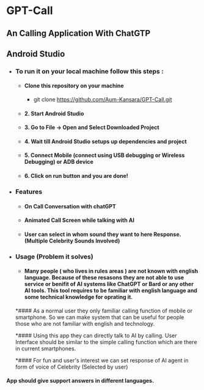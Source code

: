 # GPT-Call

## An Calling Application With ChatGTP

## Android Studio

* ### To run it on your local machine follow this steps :

  * ####  Clone this repository on your machine
     * git clone https://github.com/Aum-Kansara/GPT-Call.git
  
  * #### 2. Start Android Studio

  * #### 3. Go to File -> Open and Select Downloaded Project

  * #### 4. Wait till Android Studio setups up dependencies and project

  * #### 5. Connect Mobile (connect using USB debugging or Wireless Debugging) or ADB device

  * #### 6. Click on run button and you are done!

* ### Features
  * #### On Call Conversation with chatGPT
  * #### Animated Call Screen while talking with AI
  * #### User can select in whom sound they want to here Response. (Multiple Celebrity Sounds Involved)

* ### Usage (Problem it solves)
  * #### Many people ( who lives in rules areas ) are not known with english language. Because of these resasons they are not able to use service or benifit of AI systems like ChatGPT or  Bard or any other AI tools. This tool requires to be familiar with english language and some technical knowledge for oprating it.

  *#### As a normal user they only familiar calling function of mobile or smartphone. So we can make system that can be useful for people those who are not familiar with english and technology. 

  *#### Using this app they can directly talk to AI by calling. User Interface should be similar to the simple calling function which are there in current smartphones. 

  *#### For fun and user's interest we can set response of AI agent in form of voice of Celebrity (Selected by user)
#### App should give support answers in different languages.
